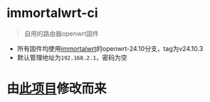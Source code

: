 # immortalwrt-ci  
> 自用的路由器openwrt固件  
 - 所有固件均使用[immortalwrt](https://github.com/immortalwrt/immortalwrt)的openwrt-24.10分支，tag为v24.10.3  
 - 默认管理地址为`192.168.2.1`，密码为空  
  
# 由[此项目](https://github.com/ibook86/newifi3-d2-openwrt)修改而来  
